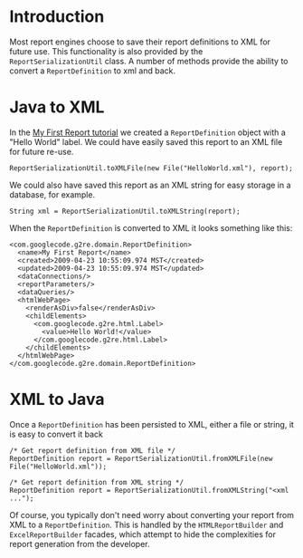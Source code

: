 # Introduction #

Most report engines choose to save their report definitions to XML for future use. This functionality is also provided by the `ReportSerializationUtil` class. A number of methods provide the ability to convert a `ReportDefinition` to xml and back.

# Java to XML #

In the [My First Report tutorial](MyFirstReport.md) we created a `ReportDefinition` object with a "Hello World" label. We could have easily saved this report to an XML file for future re-use.
```
ReportSerializationUtil.toXMLFile(new File("HelloWorld.xml"), report);
```

We could also have saved this report as an XML string for easy storage in a database, for example.
```
String xml = ReportSerializationUtil.toXMLString(report);
```

When the `ReportDefinition` is converted to XML it looks something like this:
```
<com.googlecode.g2re.domain.ReportDefinition>
  <name>My First Report</name>
  <created>2009-04-23 10:55:09.974 MST</created>
  <updated>2009-04-23 10:55:09.974 MST</updated>
  <dataConnections/>
  <reportParameters/>
  <dataQueries/>
  <htmlWebPage>
    <renderAsDiv>false</renderAsDiv>
    <childElements>
      <com.googlecode.g2re.html.Label>
        <value>Hello World!</value>
      </com.googlecode.g2re.html.Label>
    </childElements>
  </htmlWebPage>
</com.googlecode.g2re.domain.ReportDefinition>
```

# XML to Java #

Once a `ReportDefinition` has been persisted to XML, either a file or string, it is easy to convert it back
```
/* Get report definition from XML file */
ReportDefinition report = ReportSerializationUtil.fromXMLFile(new File("HelloWorld.xml"));

/* Get report definition from XML string */
ReportDefinition report = ReportSerializationUtil.fromXMLString("<xml ...");
```

Of course, you typically don't need worry about converting your report from XML to a `ReportDefinition`. This is handled by the `HTMLReportBuilder` and `ExcelReportBuilder` facades, which attempt to hide the complexities for report generation from the developer.